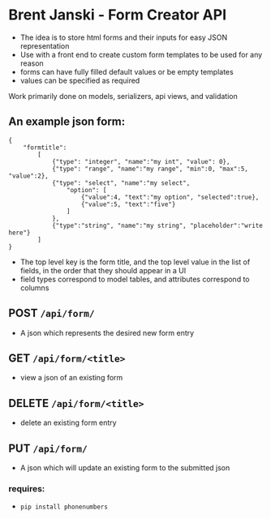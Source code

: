 Brent Janski - Form Creator API
========

- The idea is to store html forms and their inputs for easy JSON representation
- Use with a front end to create custom form templates to be used for any reason
- forms can have fully filled default values or be empty templates
- values can be specified as required

Work primarily done on models, serializers, api views, and validation

## An example json form:
```buildoutcfg
{
    "formtitle":
        [
            {"type": "integer", "name":"my int", "value": 0},
            {"type": "range", "name":"my range", "min":0, "max":5, "value":2},
            {"type": "select", "name":"my select",
                "option": [
                    {"value":4, "text":"my option", "selected":true},
                    {"value":5, "text":"five"}
                ]
            },
            {"type":"string", "name":"my string", "placeholder":"write here"}
        ]
}
```
- The top level key is the form title, and the top level value in the list of fields, in the order that they should appear in a UI
- field types correspond to model tables, and attributes correspond to columns

## POST `/api/form/`
- A json which represents the desired new form entry

## GET `/api/form/<title>`
+ view a json of an existing form

## DELETE `/api/form/<title>`
+ delete an existing form entry

## PUT `/api/form/`
- A json which will update an existing form to the submitted json


### requires:
- `pip install phonenumbers`


